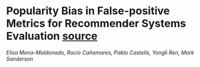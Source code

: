 # Popularity Bias in False-positive Metrics for Recommender Systems Evaluation [source](https://dl.acm.org/doi/10.1145/3452740)
*Elisa Mena-Maldonado, Rocío Cañamares, Pablo Castells, Yongli Ren, Mark Sanderson*
